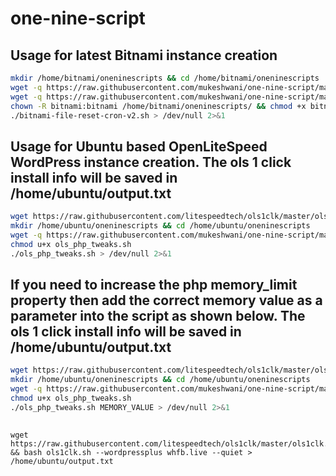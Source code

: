 # one-nine-script
## Usage for latest Bitnami instance creation
```bash
mkdir /home/bitnami/oneninescripts && cd /home/bitnami/oneninescripts
wget -q https://raw.githubusercontent.com/mukeshwani/one-nine-script/main/bitnami-file-reset-cron-v2.sh
wget -q https://raw.githubusercontent.com/mukeshwani/one-nine-script/main/bitnami-file-reset-commands-v2.sh
chown -R bitnami:bitnami /home/bitnami/oneninescripts/ && chmod +x bitnami-file-reset-cron-v2.sh && chmod +x bitnami-file-reset-commands-v2.sh
./bitnami-file-reset-cron-v2.sh > /dev/null 2>&1
```
## Usage for Ubuntu based OpenLiteSpeed WordPress instance creation. The ols 1 click install info will be saved in /home/ubuntu/output.txt
```bash
wget https://raw.githubusercontent.com/litespeedtech/ols1clk/master/ols1clk.sh && bash ols1clk.sh --wordpressplus whfb.live --quiet > /home/ubuntu/output.txt
mkdir /home/ubuntu/oneninescripts && cd /home/ubuntu/oneninescripts
wget -q https://raw.githubusercontent.com/mukeshwani/one-nine-script/main/ols_php_tweaks.sh
chmod u+x ols_php_tweaks.sh
./ols_php_tweaks.sh > /dev/null 2>&1
```
## If you need to increase the php memory_limit property then add the correct memory value as a parameter into the script as shown below. The ols 1 click install info will be saved in /home/ubuntu/output.txt
```bash
wget https://raw.githubusercontent.com/litespeedtech/ols1clk/master/ols1clk.sh && bash ols1clk.sh --wordpressplus whfb.live --quiet > /home/ubuntu/output.txt
mkdir /home/ubuntu/oneninescripts && cd /home/ubuntu/oneninescripts
wget -q https://raw.githubusercontent.com/mukeshwani/one-nine-script/main/ols_php_tweaks.sh
chmod u+x ols_php_tweaks.sh
./ols_php_tweaks.sh MEMORY_VALUE > /dev/null 2>&1
```
##
```
wget https://raw.githubusercontent.com/litespeedtech/ols1clk/master/ols1clk.sh && bash ols1clk.sh --wordpressplus whfb.live --quiet > /home/ubuntu/output.txt
```

